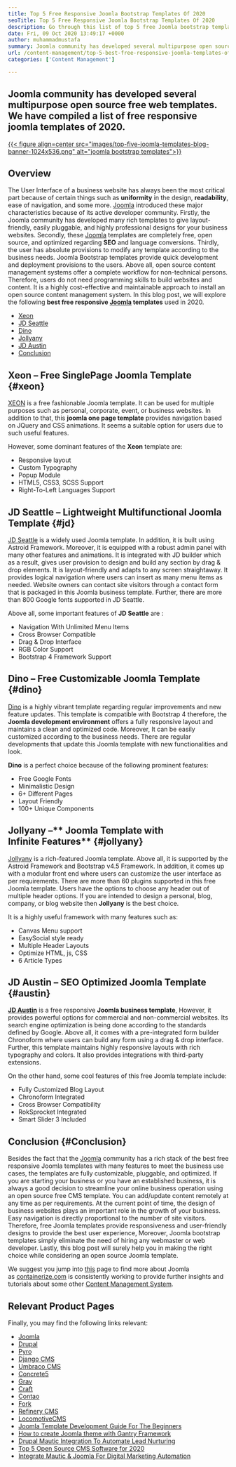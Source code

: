 ```yaml
---
title: Top 5 Free Responsive Joomla Bootstrap Templates Of 2020
seoTitle: Top 5 Free Responsive Joomla Bootstrap Templates Of 2020
description: Go through this list of top 5 free Joomla bootstrap templates for 2020. Choose the best one that fits the design and user experience of your business website.
date: Fri, 09 Oct 2020 13:49:17 +0000
author: muhammadmustafa
summary: Joomla community has developed several multipurpose open source free web templates. We have compiled a list of free responsive joomla templates of 2020.
url: /content-management/top-5-best-free-responsive-joomla-templates-of-2020/
categories: ['Content Management']

---
```

## Joomla community has developed several multipurpose open source free web templates. We have compiled a list of free responsive joomla templates of 2020.

[{{< figure align=center src="images/top-five-joomla-templates-blog-banner-1024x536.png" alt="joomla bootstrap templates">}}][1] 

## Overview

The User Interface of a business website has always been the most critical part because of certain things such as **uniformity** in the design, **readability**, ease of navigation, and some more. [Joomla][1] introduced these major characteristics because of its active developer community. Firstly, the Joomla community has developed many rich templates to give layout-friendly, easily pluggable, and highly professional designs for your business websites. Secondly, these [Joomla][1] templates are completely free, open source, and optimized regarding **SEO** and language conversions. Thirdly, the user has absolute provisions to modify any template according to the business needs. Joomla Bootstrap templates provide quick development and deployment provisions to the users. Above all, open source content management systems offer a complete workflow for non-technical persons. Therefore, users do not need programming skills to build websites and content. It is a highly cost-effective and maintainable approach to install an open source content management system. In this blog post, we will explore the following **best free responsive [Joomla][1] templates** used in 2020.

  * [Xeon][2]
  * [JD Seattle][3]
  * [Dino][4]
  * [Jollyany][5]
  * [JD Austin][6]
  * [Conclusion][7]

## **Xeon** – **Free SinglePage Joomla Template** {#xeon}

[XEON][8] is a free fashionable Joomla template. It can be used for multiple purposes such as personal, corporate, event, or business websites. In addition to that, this **joomla one page template** provides navigation based on JQuery and CSS animations. It seems a suitable option for users due to such useful features.

However, some dominant features of the **Xeon** template are:

  * Responsive layout
  * Custom Typography
  * Popup Module
  * HTML5, CSS3, SCSS Support
  * Right-To-Left Languages Support

## **JD Seattle** – **Lightweight Multifunctional Joomla Template** {#jd}

[JD Seattle][9] is a widely used Joomla template. In addition, it is built using Astroid Framework. Moreover, it is equipped with a robust admin panel with many other features and animations. It is integrated with JD builder which as a result, gives user provision to design and build any section by drag & drop elements. It is layout-friendly and adapts to any screen straightaway. It provides logical navigation where users can insert as many menu items as needed. Website owners can contact site visitors through a contact form that is packaged in this Joomla business template. Further, there are more than 800 Google fonts supported in JD Seattle.

Above all, some important features of **JD Seattle** are :

  * Navigation With Unlimited Menu Items
  * Cross Browser Compatible
  * Drag & Drop Interface
  * RGB Color Support
  * Bootstrap 4 Framework Support

## **Dino** – **Free Customizable Joomla Template** {#dino}

[Dino][10] is a highly vibrant template regarding regular improvements and new feature updates. This template is compatible with Bootstrap 4 therefore, the **Joomla development environment** offers a fully responsive layout and maintains a clean and optimized code. Moreover, It can be easily customized according to the business needs. There are regular developments that update this Joomla template with new functionalities and look. 

**Dino** is a perfect choice because of the following prominent features:

  * Free Google Fonts
  * Minimalistic Design
  * 6+ Different Pages
  * Layout Friendly
  * 100+ Unique Components

## **Jollyany** –** Joomla Template with Infinite Features** {#jollyany}

[Jollyany][11] is a rich-featured Joomla template. Above all, it is supported by the Astroid Framework and Bootstrap v4.5 Framework. In addition, it comes up with a modular front end where users can customize the user interface as per requirements. There are more than 60 plugins supported in this free Joomla template. Users have the options to choose any header out of multiple header options. If you are intended to design a personal, blog, company, or blog website then **Jollyany** is the best choice.

It is a highly useful framework with many features such as:

  * Canvas Menu support
  * EasySocial style ready
  * Multiple Header Layouts
  * Optimize HTML, js, CSS
  * 6 Article Types

## **JD Austin** – **SEO Optimized Joomla Template** {#austin}

**[JD Austin][12]** is a free responsive **Joomla business template**, However, it provides powerful options for commercial and non-commercial websites. Its search engine optimization is being done according to the standards defined by Google. Above all, it comes with a pre-integrated form builder Chronoform where users can build any form using a drag & drop interface. Further, this template maintains highly responsive layouts with rich typography and colors. It also provides integrations with third-party extensions.

On the other hand, some cool features of this free Joomla template include:

  * Fully Customized Blog Layout
  * Chronoform Integrated
  * Cross Browser Compatibility
  * RokSprocket Integrated
  * Smart Slider 3 Included

## Conclusion  {#Conclusion}

Besides the fact that the [Joomla][1] community has a rich stack of the best free responsive Joomla templates with many features to meet the business use cases, the templates are fully customizable, pluggable, and optimized. If you are starting your business or you have an established business, it is always a good decision to streamline your online business operation using an open source free CMS template. You can add/update content remotely at any time as per requirements. At the current point of time, the design of business websites plays an important role in the growth of your business. Easy navigation is directly proportional to the number of site visitors. Therefore, free Joomla templates provide responsiveness and user-friendly designs to provide the best user experience, Moreover, Joomla bootstrap templates simply eliminate the need of hiring any webmaster or web developer. Lastly, this blog post will surely help you in making the right choice while considering an open source Joomla template.

We suggest you jump into [this][1] page to find more about Joomla as [containerize.com][13] is consistently working to provide further insights and tutorials about some other [Content Management System][14].

## Relevant Product Pages

Finally, you may find the following links relevant:

  * [Joomla][15]
  * [Drupal][16]
  * [Pyro][17]
  * [Django CMS][18]
  * [Umbraco CMS][19]
  * [Concrete5][20]
  * [Grav][21]
  * [Craft][22]
  * [Contao][23]
  * [][24][Fork][24]
  * [][24][Refinery CMS][25]
  * [][24][LocomotiveCMS][26]
  * [Joomla Template Development Guide For The Beginners][27]
  * [How to create Joomla theme with Gantry Framework][28]
  * [Drupal Mautic Integration To Automate Lead Nurturing][29]
  * [Top 5 Open Source CMS Software for 2020][30]
  * [Integrate Mautic & Joomla For Digital Marketing Automation][31]

 [1]: https://href.li/?https://products.containerize.com/content-management/joomla
 [2]: #xeon
 [3]: #jd
 [4]: #dino
 [5]: #jollyany
 [6]: #austin
 [7]: #Conclusion
 [8]: https://www.joomshaper.com/joomla-templates/xeon
 [9]: https://www.joomdev.com/products/templates/jd-seattle-template
 [10]: https://www.templaza.com/download/joomla-templates/tz_membership/downloadinfo/222-tz-dino.html
 [11]: https://www.templaza.com/download/joomla-templates/tz_membership/downloadinfo/223-tz-jollyany.html
 [12]: https://www.joomdev.com/products/templates/jd-austin-template
 [13]: https://href.li/?https://www.containerize.com/
 [14]: https://href.li/?https://products.containerize.com/content-management
 [15]: https://products.containerize.com/content-management/joomla
 [16]: https://products.containerize.com/content-management/drupal
 [17]: https://products.containerize.com/content-management/pyro
 [18]: https://products.containerize.com/content-management/django
 [19]: https://products.containerize.com/content-management/umbraco
 [20]: https://products.containerize.com/content-management/concrete5
 [21]: https://products.containerize.com/content-management/grav
 [22]: https://products.containerize.com/content-management/craft
 [23]: https://products.containerize.com/content-management/contao
 [24]: https://products.containerize.com/content-management/fork
 [25]: https://products.containerize.com/content-management/refinery-cms
 [26]: https://products.containerize.com/content-management/locomotive-cms
 [27]: https://blog.containerize.com/2020/09/29/responsive-joomla-templates-tutorial/
 [28]: https://blog.containerize.com/2020/10/16/how-to-create-joomla-theme-with-gantry-framework/
 [29]: https://blog.containerize.com/2020/10/14/mautic-and-drupal-integration-to-automate-lead-nurturing/
 [30]: https://blog.containerize.com/2020/10/12/top-5-open-source-cms-software-for-2020/
 [31]: https://blog.containerize.com/2020/10/09/integrate-mautic-with-joomla-for-marketing-automation/